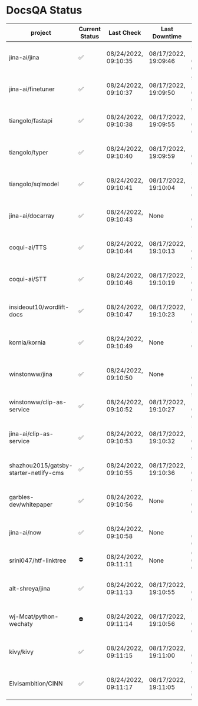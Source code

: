 # DocsQA Status

|               project                |Current Status|     Last Check     |   Last Downtime    |              % Uptime               |
|--------------------------------------|--------------|--------------------|--------------------|-------------------------------------|
|jina-ai/jina                          |✅            |08/24/2022, 09:10:35|08/17/2022, 19:09:46|51.027 (since 08/15/2022, 07:09:42)  |
|jina-ai/finetuner                     |✅            |08/24/2022, 09:10:37|08/17/2022, 19:09:50|977.033 (since 08/15/2022, 07:09:42) |
|tiangolo/fastapi                      |✅            |08/24/2022, 09:10:38|08/17/2022, 19:09:55|976.833 (since 08/15/2022, 07:09:42) |
|tiangolo/typer                        |✅            |08/24/2022, 09:10:40|08/17/2022, 19:09:59|1185.076 (since 08/15/2022, 07:09:42)|
|tiangolo/sqlmodel                     |✅            |08/24/2022, 09:10:41|08/17/2022, 19:10:04|51.219 (since 08/15/2022, 07:09:42)  |
|jina-ai/docarray                      |✅            |08/24/2022, 09:10:43|None                |100.000 (since 08/24/2022, 01:39:12) |
|coqui-ai/TTS                          |✅            |08/24/2022, 09:10:44|08/17/2022, 19:10:13|51.198 (since 08/15/2022, 07:09:42)  |
|coqui-ai/STT                          |✅            |08/24/2022, 09:10:46|08/17/2022, 19:10:19|975.974 (since 08/15/2022, 07:09:42) |
|insideout10/wordlift-docs             |✅            |08/24/2022, 09:10:47|08/17/2022, 19:10:23|641.046 (since 08/15/2022, 07:09:42) |
|kornia/kornia                         |✅            |08/24/2022, 09:10:49|None                |50.970 (since 08/23/2022, 16:11:04)  |
|winstonww/jina                        |✅            |08/24/2022, 09:10:50|None                |100.000 (since 08/24/2022, 08:10:59) |
|winstonww/clip-as-service             |✅            |08/24/2022, 09:10:52|08/17/2022, 19:10:27|975.251 (since 08/15/2022, 07:09:42) |
|jina-ai/clip-as-service               |✅            |08/24/2022, 09:10:53|08/17/2022, 19:10:32|51.355 (since 08/15/2022, 07:09:42)  |
|shazhou2015/gatsby-starter-netlify-cms|✅            |08/24/2022, 09:10:55|08/17/2022, 19:10:36|974.876 (since 08/15/2022, 07:09:42) |
|garbles-dev/whitepaper                |✅            |08/24/2022, 09:10:56|None                |82.117 (since 08/24/2022, 01:39:12)  |
|jina-ai/now                           |✅            |08/24/2022, 09:10:58|None                |100.000 (since 08/24/2022, 01:39:12) |
|srini047/htf-linktree                 |⛔️           |08/24/2022, 09:11:11|None                |0.000 (since 08/24/2022, 01:39:12)   |
|alt-shreya/jina                       |✅            |08/24/2022, 09:11:13|08/17/2022, 19:10:55|1172.140 (since 08/15/2022, 07:09:42)|
|wj-Mcat/python-wechaty                |⛔️           |08/24/2022, 09:11:14|08/17/2022, 19:10:56|283.171 (since 08/15/2022, 07:09:42) |
|kivy/kivy                             |✅            |08/24/2022, 09:11:15|08/17/2022, 19:11:00|1171.713 (since 08/15/2022, 07:09:42)|
|Elvisambition/CINN                    |✅            |08/24/2022, 09:11:17|08/17/2022, 19:11:05|907.760 (since 08/15/2022, 07:09:42) |
